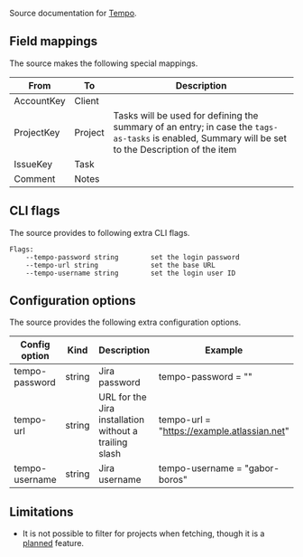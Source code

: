 Source documentation for [Tempo](https://tempo.io/).

## Field mappings

The source makes the following special mappings.

| From       | To      | Description                                                                                                                                         |
| ---------- | ------- | --------------------------------------------------------------------------------------------------------------------------------------------------- |
| AccountKey | Client  |                                                                                                                                                     |
| ProjectKey | Project | Tasks will be used for defining the summary of an entry; in case the `tags-as-tasks` is enabled, Summary will be set to the Description of the item |
| IssueKey   | Task    |                                                                                                                                                     |
| Comment    | Notes   |                                                                                                                                                     |

## CLI flags

The source provides to following extra CLI flags.

```plaintext
Flags:
    --tempo-password string        set the login password
    --tempo-url string             set the base URL
    --tempo-username string        set the login user ID
```

## Configuration options

The source provides the following extra configuration options.

| Config option  | Kind   | Description                                            | Example                                     |
| -------------- | ------ | ------------------------------------------------------ | ------------------------------------------- |
| tempo-password | string | Jira password                                          | tempo-password = "<SECRET>"                 |
| tempo-url      | string | URL for the Jira installation without a trailing slash | tempo-url = "https://example.atlassian.net" |
| tempo-username | string | Jira username                                          | tempo-username = "gabor-boros"              |

## Limitations

- It is not possible to filter for projects when fetching, though it is a [planned](https://github.com/gabor-boros/minutes/issues/1) feature.

